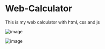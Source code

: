 # Web-Calculator
This is my web calculator with html, css and js


![image](https://user-images.githubusercontent.com/93040571/176577267-510389cd-1c4a-4aa0-9f03-7e46aacc43f8.png)

![image](https://user-images.githubusercontent.com/93040571/176577410-dd9c2f03-93f2-462b-9f3e-b442e6e0df6c.png)
